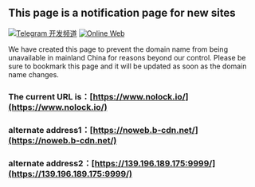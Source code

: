 ## This page is a notification page for new sites
[![Telegram 开发频道](https://img.shields.io/badge/Telegram-Channel-blue?style=flat-square)](https://t.me/nolock_news)
[![Online Web](https://img.shields.io/badge/Web-Online-blue?style=flat-square)](https://www.nolock.io/)

We have created this page to prevent the domain name from being unavailable in mainland China for reasons beyond our control. Please be sure to bookmark this page and it will be updated as soon as the domain name changes. 

### The current URL is：[https://www.nolock.io/](https://www.nolock.io/)
### alternate address1：[https://noweb.b-cdn.net/](https://noweb.b-cdn.net/)
### alternate address2：[https://139.196.189.175:9999/](https://139.196.189.175:9999/)
